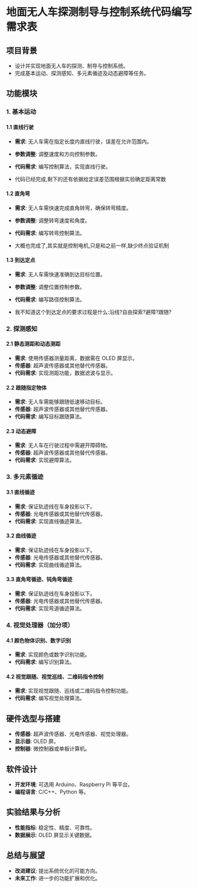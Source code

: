 # 地面无人车探测制导与控制系统代码编写需求表

## 项目背景

- 设计并实现地面无人车的探测、制导与控制系统。
- 完成基本运动、探测感知、多元素循迹及动态避障等任务。

## 功能模块

### 1. 基本运动

#### 1.1 直线行驶

- **需求**: 无人车需在指定长度内直线行驶，误差在允许范围内。
- **参数调整**: 调整速度和方向控制参数。
- **代码需求**: 编写控制算法，实现直线行驶。

- 代码已经完成,剩下的还有依据给定误差范围根据实验确定距离常数

#### 1.2 直角弯

- **需求**: 无人车需快速完成直角转弯，确保转弯精度。
- **参数调整**: 调整转弯速度和角度。
- **代码需求**: 编写转弯控制算法。

- 大概也完成了,其实就是控制电机,只是和之前一样,缺少终点验证机制

#### 1.3 到达定点

- **需求**: 无人车需快速准确到达目标位置。
- **参数调整**: 调整位置控制参数。
- **代码需求**: 编写路径控制算法。

- 我不知道这个到达定点的要求过程是什么:沿线?自由探索?避障?跟随?

### 2. 探测感知

#### 2.1 静态测距和动态测距

- **需求**: 使用传感器测量距离，数据需在 OLED 屏显示。
- **传感器**: 超声波传感器或其他替代传感器。
- **代码需求**: 实现测距功能，数据滤波与显示。

#### 2.2 跟随指定物体

- **需求**: 无人车需能够跟随低速移动目标。
- **传感器**: 超声波传感器或其他替代传感器。
- **代码需求**: 编写目标跟随算法。

#### 2.3 动态避障

- **需求**: 无人车在行驶过程中需避开障碍物。
- **传感器**: 超声波传感器或其他替代传感器。
- **代码需求**: 实现避障算法。

### 3. 多元素循迹

#### 3.1 直线循迹

- **需求**: 保证轨迹线在车身投影以下。
- **传感器**: 光电传感器或其他替代传感器。
- **代码需求**: 实现直线循迹算法。

#### 3.2 曲线循迹

- **需求**: 保证轨迹线在车身投影以下。
- **传感器**: 光电传感器或其他替代传感器。
- **代码需求**: 实现曲线循迹算法。

#### 3.3 直角弯循迹、钝角弯循迹

- **需求**: 保证轨迹线在车身投影以下。
- **传感器**: 光电传感器或其他替代传感器。
- **代码需求**: 实现弯道循迹算法。

### 4. 视觉处理器（加分项）

#### 4.1 颜色物体识别、数字识别

- **需求**: 实现颜色或数字识别功能。
- **代码需求**: 编写识别算法。

#### 4.2 视觉跟随、视觉巡线、二维码指令控制

- **需求**: 实现视觉跟随、巡线或二维码指令控制功能。
- **代码需求**: 编写视觉处理算法。

## 硬件选型与搭建

- **传感器**: 超声波传感器、光电传感器、视觉处理器。
- **显示器**: OLED 屏。
- **控制器**: 微控制器或单板计算机。

## 软件设计

- **开发环境**: 可选用 Arduino、Raspberry Pi 等平台。
- **编程语言**: C/C++、Python 等。

## 实验结果与分析

- **性能指标**: 稳定性、精度、可靠性。
- **数据展示**: OLED 屏显示关键数据。

## 总结与展望

- **改进建议**: 提出系统优化的可能方向。
- **未来工作**: 进一步的功能扩展和优化。
